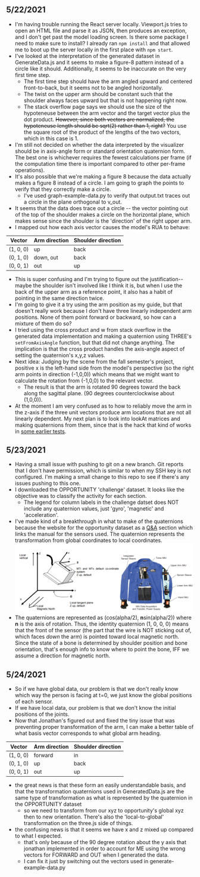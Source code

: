 ## 5/22/2021
- I'm having trouble running the React server locally. Viewport.js tries to open an HTML file and parse it as JSON, then produces an exception, and I don't get past the model loading screen. Is there some package I need to  make sure to install? I already ran `npm install` and that allowed me to boot up the server locally in the first place with `npm start`.
- I've looked at the interpretation of the generated dataset in GenerateData.js and it seems to make a figure-8 pattern instead of a circle like it should. Additionally, it seems to be inaccurate on the very first time step.
    - The first time step should have the arm angled upward and centered front-to-back, but it seems not to be angled horizontally.
    - The twist on the upper arm should be constant such that the shoulder always faces upward but that is not happening right now.
    - The stack overflow page says we should use the size of the hypoteneuse between the arm vector and the target vector plus the dot product. ~~However, since both vectors are normalized, the hypoteneuse length should be sqrt(2) rather than 1, right?~~ You use the square root of the product of the lengths of the two vectors, which in this case is 1.
- I'm still not decided on whether the data interpreted by the visualizer should be in axis-angle form or standard orientation quaternion form. The best one is whichever requires the fewest calculations per frame (if the computation time there is important compared to other per-frame operations).
- It's also possible that we're making a figure 8 because the data actually makes a figure 8 instead of a circle. I am going to graph the points to verify that they correctly make a circle.
    - I've used graph-example-data.py to verify that output.txt traces out a circle in the plane orthogonal to v_out.
- It seems that the data does trace out a circle -- the vector pointing out of the top of the shoulder makes a circle on the horizontal plane, which makes sense since the shoulder is the 'direction' of the right upper arm.
- I mapped out how each axis vector causes the model's RUA to behave:

| Vector | Arm direction | Shoulder direction |
|---|---|---|
| (1, 0, 0) | up | back |
| (0, 1, 0) | down, out | back|
| (0, 0, 1) | out | up |

- This is super confusing and I'm trying to figure out the justification--maybe the shoulder isn't involved like I think it is, but when I use the back of the upper arm as a reference point, it also has a habit of pointing in the same direction twice.
- I'm going to give it a try using the arm position as my guide, but that doesn't really work because I don't have three linearly independent arm positions. None of them point forward or backward, so how can a mixture of them do so?
- I tried using the cross product and w from stack overflow in the generated data implementation and making a quaternion using THREE's `setFromAxisAngle` function, but that did not change anything. The implication is that the cross product handles the axis-angle aspect of setting the quaternion's x,y,z values. 
- Next idea: Judging by the scene from the fall semester's project, positive x is the left-hand side from the model's perspective (so the right arm points in direction (-1,0,0)) which means that we might want to calculate the rotation from (-1,0,0) to the relevant vector.
    - The result is that the arm is rotated 90 degrees toward the back along the sagittal plane. (90 degrees counterclockwise about (1,0,0)).
- At the moment I am very confused as to how to reliably move the arm in the z-axis if the three unit vectors produce arm locations that are not all linearly dependent. My next plan is to look into lookAt matrices and making quaternions from them, since that is the hack that kind of works in [some earlier tests](https://github.com/jpiland16/hmv-scratchpad/tree/master/sam-lookat-notes).

## 5/23/2021
- Having a small issue with pushing to git on a new branch. Git reports that I don't have permission, which is similar to when my SSH key is not configured. I'm making a small change to this repo to see if there's any issues pushing to this one.
- I downloaded the OPPORTUNITY 'challenge' dataset. It looks like the objective was to classify the activity for each section.
    - The legend for column labels in the challenge datset does NOT include any quaternion values, just 'gyro', 'magnetic' and 'acceleration'.
- I've made kind of a breakthrough in what to make of the quaternions because the website for the opportunity dataset as a [Q&A](http://www.opportunity-project.eu/node/53.html) section which links the manual for the sensors used. The quaternion represents the transformation from global coordinates to local coordinates.
![transformation](alignment-info.png)
- The quaternions are represented as (cos(alpha/2), **n**sin(alpha/2)) where **n** is the axis of rotation. Thus, the identity quaternion (1, 0, 0, 0) means that the front of the sensor (the part that the wire is NOT sticking out of, which faces *down* the arm) is pointed toward local magnetic north. Since the state of a bone is determined by shoulder position and bone orientation, that's enough info to know where to point the bone, IFF we assume a direction for magnetic north.

## 5/24/2021
- So if we have global data, our problem is that we don't really know which way the person is facing at t=0, we just know the global positions of each sensor.
- If we have local data, our problem is that we don't know the initial positions of the joints.
- Now that Jonathan's figured out and fixed the tiny issue that was preventing proper transformation of the arm, I can make a better table of what basis vector corresponds to what global arm heading.

| Vector | Arm direction | Shoulder direction |
|---|---|---|
| (1, 0, 0) | forward | in |
| (0, 1, 0) | up | back|
| (0, 0, 1) | out | up |

- the great news is that these form an easily understandable basis, and that the transformation quaternions used in GeneratedData.js are the same type of transformation as what is represented by the quaternion in the OPPORTUNITY dataset
    - so we need to transform from our xyz to opportunity's global xyz then to new orientation. There's also the 'local-to-global' transformation on the three.js side of things.
- the confusing news is that it seems we have x and z mixed up compared to what I expected.
    - that's only because of the 90 degree rotation about the y axis that jonathan implemented in order to account for ME using the wrong vectors for FORWARD and OUT when I generated the data.
    - I can fix it just by switching out the vectors used in generate-example-data.py
    